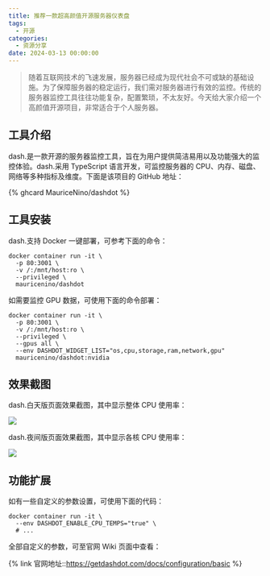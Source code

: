 ```yaml
---
title: 推荐一款超高颜值开源服务器仪表盘
tags:
  - 开源
categories:
  - 资源分享
date: 2024-03-13 00:00:00
---
```


> 随着互联网技术的飞速发展，服务器已经成为现代社会不可或缺的基础设施。为了保障服务器的稳定运行，我们需对服务器进行有效的监控。传统的服务器监控工具往往功能复杂，配置繁琐，不太友好。今天给大家介绍一个高颜值开源项目，非常适合于个人服务器。

<!-- more -->

## 工具介绍

dash.是一款开源的服务器监控工具，旨在为用户提供简洁易用以及功能强大的监控体验。dash.采用 TypeScript 语言开发，可监控服务器的 CPU、内存、磁盘、网络等多种指标及维度。下面是该项目的 GitHub 地址：

{% ghcard MauriceNino/dashdot %}

## 工具安装

dash.支持 Docker 一键部署，可参考下面的命令：

```
docker container run -it \
  -p 80:3001 \
  -v /:/mnt/host:ro \
  --privileged \
  mauricenino/dashdot
```

如需要监控 GPU 数据，可使用下面的命令部署：

```
docker container run -it \
  -p 80:3001 \
  -v /:/mnt/host:ro \
  --privileged \
  --gpus all \
  --env DASHDOT_WIDGET_LIST="os,cpu,storage,ram,network,gpu"
  mauricenino/dashdot:nvidia
```

## 效果截图

dash.白天版页面效果截图，其中显示整体 CPU 使用率：

![](https://cdn.dusays.com/2024/03/686-1.jpg)

dash.夜间版页面效果截图，其中显示各核 CPU 使用率：

![](https://cdn.dusays.com/2024/03/686-2.jpg)

## 功能扩展

如有一些自定义的参数设置，可使用下面的代码：

```
docker container run -it \
  --env DASHDOT_ENABLE_CPU_TEMPS="true" \
  # ...
```

全部自定义的参数，可至官网 Wiki 页面中查看：

{% link 官网地址::https://getdashdot.com/docs/configuration/basic %}